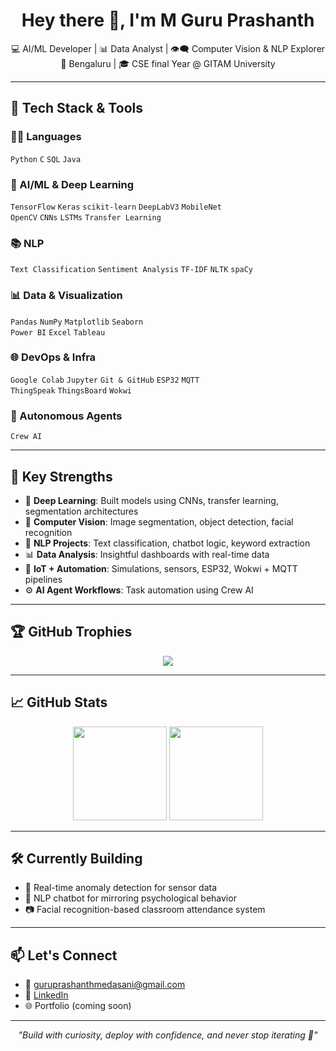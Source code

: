 <h1 align="center">Hey there 👋, I'm M Guru Prashanth</h1>

<p align="center">
💻 AI/ML Developer | 📊 Data Analyst | 👁️‍🗨️ Computer Vision & NLP Explorer <br>
📍 Bengaluru | 🎓 CSE final Year @ GITAM University
</p>

---

## 🚀 Tech Stack & Tools

### 👨‍💻 Languages  
`Python` `C` `SQL` `Java`

### 🤖 AI/ML & Deep Learning  
`TensorFlow` `Keras` `scikit-learn` `DeepLabV3` `MobileNet`  
`OpenCV` `CNNs` `LSTMs` `Transfer Learning`

### 📚 NLP  
`Text Classification` `Sentiment Analysis` `TF-IDF` `NLTK` `spaCy`

### 📊 Data & Visualization  
`Pandas` `NumPy` `Matplotlib` `Seaborn`  
`Power BI` `Excel` `Tableau`

### 🌐 DevOps & Infra  
`Google Colab` `Jupyter` `Git & GitHub` `ESP32` `MQTT`  
`ThingSpeak` `ThingsBoard` `Wokwi`

### 🧠 Autonomous Agents  
`Crew AI`

---

## 🧠 Key Strengths

- 🧬 **Deep Learning**: Built models using CNNs, transfer learning, segmentation architectures  
- 🔎 **Computer Vision**: Image segmentation, object detection, facial recognition  
- 🧠 **NLP Projects**: Text classification, chatbot logic, keyword extraction  
- 📊 **Data Analysis**: Insightful dashboards with real-time data  
- 🔗 **IoT + Automation**: Simulations, sensors, ESP32, Wokwi + MQTT pipelines  
- ⚙️ **AI Agent Workflows**: Task automation using Crew AI

---

## 🏆 GitHub Trophies

<p align="center">
  <img src="https://github-profile-trophy.vercel.app/?username=guruprashanth2004&theme=darkhub&row=2&column=4" />
</p>

---

## 📈 GitHub Stats

<p align="center">
  <img src="https://github-readme-stats.vercel.app/api?username=guruprashanth2004&show_icons=true&theme=tokyonight" height="150"/>
  <img src="https://github-readme-stats.vercel.app/api/top-langs/?username=guruprashanth2004&layout=compact&theme=tokyonight" height="150"/>
</p>

---

## 🛠️ Currently Building

- 🎯 Real-time anomaly detection for sensor data  
- 🧠 NLP chatbot for mirroring psychological behavior  
- 📷 Facial recognition-based classroom attendance system  

---

## 📫 Let's Connect

- 📧 guruprashanthmedasani@gmail.com  
- 💼 [LinkedIn](https://www.linkedin.com/in/guruprashanthmedasani/)  
- 🌐 Portfolio (coming soon)

---

<p align="center"><i>"Build with curiosity, deploy with confidence, and never stop iterating 🚀"</i></p>

